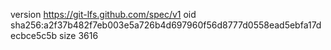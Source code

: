 version https://git-lfs.github.com/spec/v1
oid sha256:a2f37b482f7eb003e5a726b4d697960f56d8777d0558ead5ebfa17decbce5c5b
size 3616
